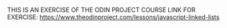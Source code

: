 THIS IS AN EXERCISE OF THE ODIN PROJECT COURSE
LINK FOR EXERCISE: https://www.theodinproject.com/lessons/javascript-linked-lists
